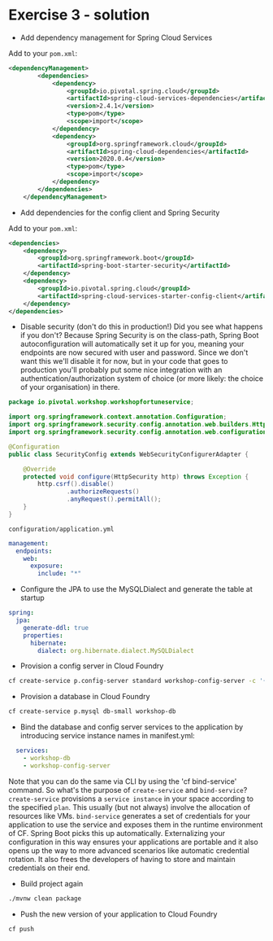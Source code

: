 # Exercise 3 - solution 

* Add dependency management for Spring Cloud Services

Add to your `pom.xml`:

```xml
<dependencyManagement>
		<dependencies>
			<dependency>
				<groupId>io.pivotal.spring.cloud</groupId>
				<artifactId>spring-cloud-services-dependencies</artifactId>
				<version>2.4.1</version>
				<type>pom</type>
				<scope>import</scope>
			</dependency>
			<dependency>
				<groupId>org.springframework.cloud</groupId>
				<artifactId>spring-cloud-dependencies</artifactId>
				<version>2020.0.4</version>
				<type>pom</type>
				<scope>import</scope>
			</dependency>
		</dependencies>
	</dependencyManagement>
```

* Add dependencies for the config client and Spring Security

Add to your `pom.xml`:

```xml
<dependencies>
    <dependency>
        <groupId>org.springframework.boot</groupId>
        <artifactId>spring-boot-starter-security</artifactId>
    </dependency>
    <dependency>
        <groupId>io.pivotal.spring.cloud</groupId>
        <artifactId>spring-cloud-services-starter-config-client</artifactId>
    </dependency>
</dependencies>
```

* Disable security (don't do this in production!) Did you see what happens if you don't? Because Spring Security is on the class-path, Spring Boot autoconfiguration will automatically set it up for you, meaning your endpoints are now secured with user and password. Since we don't want this we'll disable it for now, but in your code that goes to production you'll probably put some nice integration with an authentication/authorization system of choice (or more likely: the choice of your organisation) in there.

```java
package io.pivotal.workshop.workshopfortuneservice;

import org.springframework.context.annotation.Configuration;
import org.springframework.security.config.annotation.web.builders.HttpSecurity;
import org.springframework.security.config.annotation.web.configuration.WebSecurityConfigurerAdapter;

@Configuration
public class SecurityConfig extends WebSecurityConfigurerAdapter {

    @Override
    protected void configure(HttpSecurity http) throws Exception {
        http.csrf().disable()
                .authorizeRequests()
                .anyRequest().permitAll();
    }
}
```

`configuration/application.yml`

```yml
management:
  endpoints:
    web:
      exposure:
        include: "*"
```

* Configure the JPA to use the MySQLDialect and generate the table at startup

```yml
spring:
  jpa:
    generate-ddl: true
    properties:
      hibernate:
        dialect: org.hibernate.dialect.MySQLDialect
```

* Provision a config server in Cloud Foundry

```bash
cf create-service p.config-server standard workshop-config-server -c '{"git": { "uri": "https://github.com/dcaron/cnd-on-tas-101-workshop.git", "searchPaths": "configuration" } }'
```

* Provision a database in Cloud Foundry

```bash
cf create-service p.mysql db-small workshop-db
```

* Bind the database and config server services to the application by introducing service instance names in manifest.yml:

```yml
  services:
    - workshop-db
    - workshop-config-server
```

Note that you can do the same via CLI by using the 'cf bind-service' command. So what's the purpose of `create-service` and `bind-service`? `create-service` provisions a `service instance` in your space according to the specified `plan`. This usually (but not always) involve the allocation of resources like VMs. `bind-service` generates a set of credentials for your application to use the service and exposes them in the runtime environment of CF. Spring Boot picks this up automatically. Externalizing your configuration in this way ensures your applications are portable and it also opens up the way to more advanced scenarios like automatic credential rotation. It also frees the developers of having to store and maintain credentials on their end.

* Build project again

```bash
./mvnw clean package
```

* Push the new version of your application to Cloud Foundry

```bash
cf push 
``` 